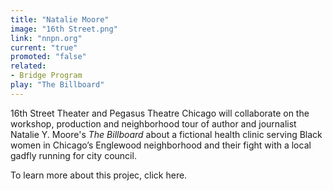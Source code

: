 ```yaml
---
title: "Natalie Moore"
image: "16th Street.png"
link: "nnpn.org"
current: "true"
promoted: "false"
related:
- Bridge Program
play: "The Billboard"
---
```

16th Street Theater and Pegasus Theatre Chicago will collaborate on the workshop, production and neighborhood tour of author and journalist Natalie Y. Moore's *The Billboard* about a fictional health clinic serving Black women in Chicago’s Englewood neighborhood and their fight with a local gadfly running for city council.

To learn more about this projec, click here.
